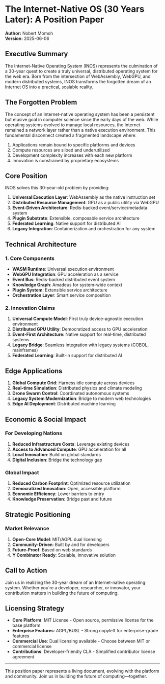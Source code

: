 # The Internet-Native OS (30 Years Later): A Position Paper

**Author:** Nobert Momoh  
**Version:** 2025-06-06

## Executive Summary

The Internet-Native Operating System (INOS) represents the culmination of a 30-year quest to create
a truly universal, distributed operating system for the web era. Born from the intersection of
WebAssembly, WebGPU, and modern distributed systems, INOS transforms the forgotten dream of an
Internet OS into a practical, scalable reality.

## The Forgotten Problem

The concept of an Internet-native operating system has been a persistent but elusive goal in
computer science since the early days of the web. While operating systems evolved to manage local
resources, the Internet remained a network layer rather than a native execution environment. This
fundamental disconnect created a fragmented landscape where:

1. Applications remain bound to specific platforms and devices
2. Compute resources are siloed and underutilized
3. Development complexity increases with each new platform
4. Innovation is constrained by proprietary ecosystems

## Core Position

INOS solves this 30-year-old problem by providing:

1. **Universal Execution Layer**: WebAssembly as the native instruction set
2. **Distributed Resource Management**: GPU as a public utility via WebGPU
3. **Event-Driven Architecture**: Redis-backed event/service/metadata system
4. **Plugin Substrate**: Extensible, composable service architecture
5. **Federated Learning**: Native support for distributed AI
6. **Legacy Integration**: Containerization and orchestration for any system

## Technical Architecture

### 1. Core Components

- **WASM Runtime**: Universal execution environment
- **WebGPU Integration**: GPU acceleration as a service
- **Event Bus**: Redis-backed distributed event system
- **Knowledge Graph**: Amadeus for system-wide context
- **Plugin System**: Extensible service architecture
- **Orchestration Layer**: Smart service composition

### 2. Innovation Claims

1. **Universal Compute Model**: First truly device-agnostic execution environment
2. **Distributed GPU Utility**: Democratized access to GPU acceleration
3. **Event-First Architecture**: Native support for real-time, distributed systems
4. **Legacy Bridge**: Seamless integration with legacy systems (COBOL, mainframes)
5. **Federated Learning**: Built-in support for distributed AI

## Edge Applications

1. **Global Compute Grid**: Harness idle compute across devices
2. **Real-time Simulation**: Distributed physics and climate modeling
3. **Drone Swarm Control**: Coordinated autonomous systems
4. **Legacy System Modernization**: Bridge to modern web technologies
5. **Edge AI Deployment**: Distributed machine learning

## Economic & Social Impact

### For Developing Nations

1. **Reduced Infrastructure Costs**: Leverage existing devices
2. **Access to Advanced Compute**: GPU acceleration for all
3. **Local Innovation**: Build on global standards
4. **Digital Inclusion**: Bridge the technology gap

### Global Impact

1. **Reduced Carbon Footprint**: Optimized resource utilization
2. **Democratized Innovation**: Open, accessible platform
3. **Economic Efficiency**: Lower barriers to entry
4. **Knowledge Preservation**: Bridge past and future

## Strategic Positioning

### Market Relevance

1. **Open-Core Model**: MIT/AGPL dual licensing
2. **Community-Driven**: Built by and for developers
3. **Future-Proof**: Based on web standards
4. **Y Combinator Ready**: Scalable, innovative solution

## Call to Action

Join us in realizing the 30-year dream of an Internet-native operating system. Whether you're a
developer, researcher, or innovator, your contribution matters in building the future of computing.

## Licensing Strategy

- **Core Platform**: MIT License - Open source, permissive license for the base platform
- **Enterprise Features**: AGPL/BUSL - Strong copyleft for enterprise-grade features
- **Commercial Use**: Dual licensing available - Choose between MIT or commercial license
- **Contributions**: Developer-friendly CLA - Simplified contributor license agreement

---

This position paper represents a living document, evolving with the platform and community. Join us
in building the future of computing—together.
